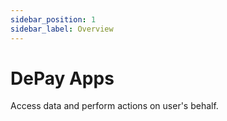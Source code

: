 ```yaml
---
sidebar_position: 1
sidebar_label: Overview
---
```


# DePay Apps

Access data and perform actions on user's behalf.


